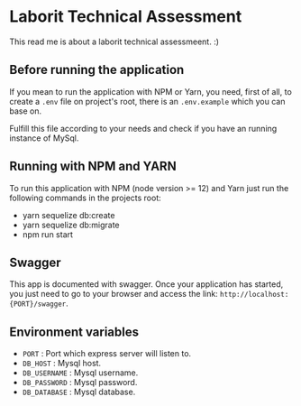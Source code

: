 # Laborit Technical Assessment

This read me is about a laborit technical assessmeent. :)

## Before running the application

If you mean to run the application with NPM or Yarn, you need, first of all, to create a `.env` file on project's root, there is an `.env.example` which you can base on. 

Fulfill this file according to your needs and check if you have an running instance of MySql.


## Running with NPM and YARN

To run this application with NPM (node version >= 12) and Yarn just run the following commands in the projects root: 

- yarn sequelize db:create
- yarn sequelize db:migrate
- npm run start

## Swagger

This app is documented with swagger. Once your application has started, you just need to go to your browser and access the link: `http://localhost:{PORT}/swagger`.


## Environment variables

- `PORT` : Port which express server will listen to.
- `DB_HOST` : Mysql host.
- `DB_USERNAME` : Mysql username.
- `DB_PASSWORD` : Mysql password.
- `DB_DATABASE` : Mysql database.